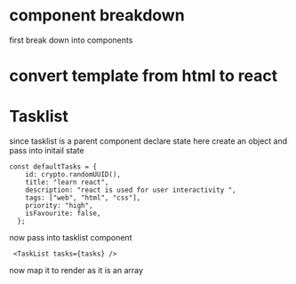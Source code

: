 # component breakdown

first break down into components

# convert template from html to react

# Tasklist

since tasklist is a parent component declare state here
create an object and pass into initail state

```
const defaultTasks = {
    id: crypto.randomUUID(),
    title: "learn react",
    description: "react is used for user interactivity ",
    tags: ["web", "html", "css"],
    priority: "high",
    isFavourite: false,
  };
```

now pass into tasklist component

```
 <TaskList tasks={tasks} />
```

now map it to render as it is an array
